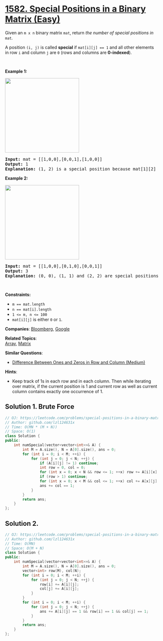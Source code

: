# [1582. Special Positions in a Binary Matrix (Easy)](https://leetcode.com/problems/special-positions-in-a-binary-matrix)

<p>Given an <code>m x n</code> binary matrix <code>mat</code>, return <em>the number of special positions in </em><code>mat</code><em>.</em></p>

<p>A position <code>(i, j)</code> is called <strong>special</strong> if <code>mat[i][j] == 1</code> and all other elements in row <code>i</code> and column <code>j</code> are <code>0</code> (rows and columns are <strong>0-indexed</strong>).</p>

<p>&nbsp;</p>
<p><strong class="example">Example 1:</strong></p>
<img alt="" src="https://assets.leetcode.com/uploads/2021/12/23/special1.jpg" style="width: 244px; height: 245px;" />
<pre>
<strong>Input:</strong> mat = [[1,0,0],[0,0,1],[1,0,0]]
<strong>Output:</strong> 1
<strong>Explanation:</strong> (1, 2) is a special position because mat[1][2] == 1 and all other elements in row 1 and column 2 are 0.
</pre>

<p><strong class="example">Example 2:</strong></p>
<img alt="" src="https://assets.leetcode.com/uploads/2021/12/24/special-grid.jpg" style="width: 244px; height: 245px;" />
<pre>
<strong>Input:</strong> mat = [[1,0,0],[0,1,0],[0,0,1]]
<strong>Output:</strong> 3
<strong>Explanation:</strong> (0, 0), (1, 1) and (2, 2) are special positions.
</pre>

<p>&nbsp;</p>
<p><strong>Constraints:</strong></p>

<ul>
	<li><code>m == mat.length</code></li>
	<li><code>n == mat[i].length</code></li>
	<li><code>1 &lt;= m, n &lt;= 100</code></li>
	<li><code>mat[i][j]</code> is either <code>0</code> or <code>1</code>.</li>
</ul>


**Companies**:
[Bloomberg](https://leetcode.com/company/bloomberg), [Google](https://leetcode.com/company/google)

**Related Topics**:  
[Array](https://leetcode.com/tag/array), [Matrix](https://leetcode.com/tag/matrix)

**Similar Questions**:
* [Difference Between Ones and Zeros in Row and Column (Medium)](https://leetcode.com/problems/difference-between-ones-and-zeros-in-row-and-column)

**Hints**:
* Keep track of 1s in each row and in each column. Then while iterating over matrix, if the current position is 1 and current row as well as current column contains exactly one occurrence of 1.

## Solution 1. Brute Force

```cpp
// OJ: https://leetcode.com/problems/special-positions-in-a-binary-matrix/
// Author: github.com/lzl124631x
// Time: O(MN * (M + N))
// Space: O(1)
class Solution {
public:
    int numSpecial(vector<vector<int>>& A) {
        int M = A.size(), N = A[0].size(), ans = 0;
        for (int i = 0; i < M; ++i) {
            for (int j = 0; j < N; ++j) {
                if (A[i][j] != 1) continue;
                int row = 0, col = 0;
                for (int x = 0; x < N && row <= 1; ++x) row += A[i][x];
                if (row > 1) continue;
                for (int x = 0; x < M && col <= 1; ++x) col += A[x][j];
                ans += col == 1;
            }
        }
        return ans;
    }
};
```

## Solution 2.

```cpp
// OJ: https://leetcode.com/problems/special-positions-in-a-binary-matrix/
// Author: github.com/lzl124631x
// Time: O(MN)
// Space: O(M + N)
class Solution {
public:
    int numSpecial(vector<vector<int>>& A) {
        int M = A.size(), N = A[0].size(), ans = 0;
        vector<int> row(M), col(N);
        for (int i = 0; i < M; ++i) {
            for (int j = 0; j < N; ++j) {
                row[i] += A[i][j];
                col[j] += A[i][j];
            }
        }
        for (int i = 0; i < M; ++i) {
            for (int j = 0; j < N; ++j) {
                ans += A[i][j] == 1 && row[i] == 1 && col[j] == 1;
            }
        }
        return ans;
    }
};
```